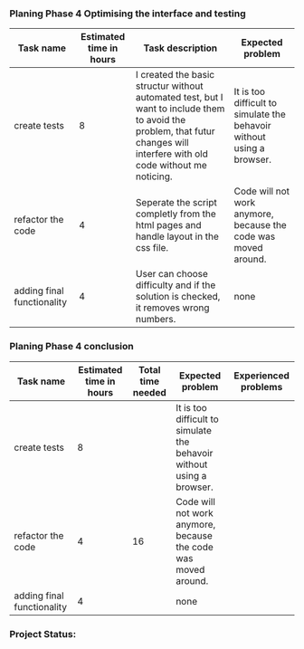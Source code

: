 ### Planing Phase 4 Optimising the interface and testing

|Task name|Estimated time in hours| Task description|Expected problem|
|----|----|----|----|
|create tests|8|I created the basic structur without automated test, but I want to include them to avoid the problem, that futur changes will interfere with old code without me noticing.| It is too difficult to simulate the behavoir without using a browser.|
|refactor the code|4|Seperate the script completly from the html pages and handle layout in the css file.| Code will not work anymore, because the code was moved around.|
|adding final functionality|4|User can choose difficulty and if the solution is checked, it removes wrong numbers.| none|

### Planing Phase 4 conclusion

|Task name|Estimated time in hours|Total time needed|Expected problem|Experienced problems|
|-----|----|----|-----|-----|
|create tests|8||It is too difficult to simulate the behavoir without using a browser.||
|refactor the code|4|16| Code will not work anymore, because the code was moved around.||
|adding final functionality|4||none||

### Project Status:
